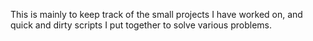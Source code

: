 This is mainly to keep track of the small projects I have worked on, and quick and dirty scripts I put together to solve
various problems.
